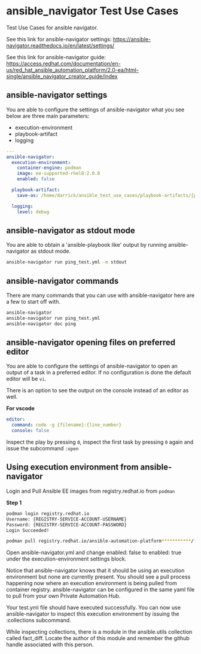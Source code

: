 # ansible_navigator Test Use Cases
Test Use Cases for ansible navigator.

See this link for ansible-navigator settings: https://ansible-navigator.readthedocs.io/en/latest/settings/

See this link for ansible-navigator guide: https://access.redhat.com/documentation/en-us/red_hat_ansible_automation_platform/2.0-ea/html-single/ansible_navigator_creator_guide/index

## ansible-navigator settings
You are able to configure the settings of ansible-navigator what you see below are three main parameters:
- execution-environment
- playbook-artifact
- logging

```yaml
---
ansible-navigator:
  execution-environment:
    container-engine: podman
    image: ee-supported-rhel8:2.0.0
    enabled: false

  playbook-artifact:
    save-as: /home/darrick/ansible_test_use_cases/playbook-artifacts/{playbook_name}-artifact-{ts_utc}.json

  logging:
    level: debug
  ```

## ansible-navigator as stdout mode
You are able to obtain a 'ansible-playbook like' output by running ansible-navigator as stdout mode.

  ```bash
  ansible-navigator run ping_test.yml -m stdout
  ```

## ansible-navigator commands
There are many commands that you can use with ansible-navigator here are a few to start off with.

  ```bash
  ansible-navigator
  ansible-navigator run ping_test.yml
  ansible-navigator doc ping
  ```
## ansible-navigator opening files on preferred editor
You are able to configure the settings of ansible-navigator to open an output of a task in a preferred editor. If no configuration is done the default editor will be ``vi``.

There is an option to see the output on the console instead of an editor as well.

**For vscode**
```yaml
editor:
  command: code -g {filename}:{line_number}
  console: false
```
Inspect the play by pressing ``0``, inspect the first task by pressing ``0`` again and issue the subcommand ``:open``

## Using execution environment from ansible-navigator
Login and Pull Ansible EE images from registry.redhat.io from ``podman``

**Step 1**

```bash
podman login registry.redhat.io
Username: {REGISTRY-SERVICE-ACCOUNT-USERNAME}
Password: {REGISTRY-SERVICE-ACCOUNT-PASSWORD}
Login Succeeded!

podman pull registry.redhat.io/ansible-automation-platform***********/********
```
Open ansible-navigator.yml and change enabled: false to enabled: true under the execution-environment settings block.

Notice that ansible-navigator knows that it should be using an execution environment but none are currently present. You should see a pull process happening now where an execution environment is being pulled from container registry. ansible-navigator can be configured in the same yaml file to pull from your own Private Automation Hub.

Your test.yml file should have executed successfully. You can now use ansible-navigator to inspect this execution environment by issuing the :collections subcommand.

While inspecting collections, there is a module in the ansible.utils collection called fact_diff. Locate the author of this module and remember the github handle associated with this person.